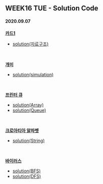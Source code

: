 ## WEEK16 TUE - Solution Code

#### 2020.09.07

[**카드1**](https://www.acmicpc.net/problem/2161)

- [solution(자료구조)](https://github.com/BBBOMi/Algorithms-New/blob/master/week16/Main_2161.java)

  

  <br/>

  

[ **개미**](https://www.acmicpc.net/problem/3048)

* [solution(simulation)](https://github.com/BBBOMi/Algorithms-New/blob/master/week16/Main_3048.java)



<br/>



[**프린터 큐**](https://www.acmicpc.net/problem/1966)

* [solution(Array)](https://github.com/BBBOMi/Algorithms-New/blob/master/week16/Main_1966.java)
* [solution(Queue)](https://github.com/BBBOMi/Algorithms-New/blob/master/week16/Main_1966b.java)



<br/>



[**크로아티아 알파벳**](https://www.acmicpc.net/problem/2941)

* [solution(String)](https://github.com/BBBOMi/Algorithms-New/blob/master/week16/Main_2941.java)



<br/>



[**바이러스**](https://www.acmicpc.net/problem/2606)

* [solution(BFS)](https://github.com/BBBOMi/Algorithms-New/blob/master/week16/Main_2606.java)
* [solution(DFS)](https://github.com/BBBOMi/Algorithms-Old/blob/master/dfs/src/dfs/Main_2606b.java)